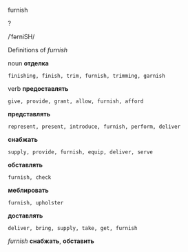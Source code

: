 furnish

?

/ˈfərniSH/

Definitions of _furnish_

noun
**отделка**

    finishing, finish, trim, furnish, trimming, garnish

verb
**предоставлять**

    give, provide, grant, allow, furnish, afford
**представлять**

    represent, present, introduce, furnish, perform, deliver
**снабжать**

    supply, provide, furnish, equip, deliver, serve
**обставлять**

    furnish, check
**меблировать**

    furnish, upholster
**доставлять**

    deliver, bring, supply, take, get, furnish

_furnish_
**снабжать**, **обставить**